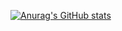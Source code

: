 [![Anurag's GitHub stats](https://github-readme-stats.vercel.app/api?username=lavadragon15396)](https://github.com/anuraghazra/github-readme-stats)
